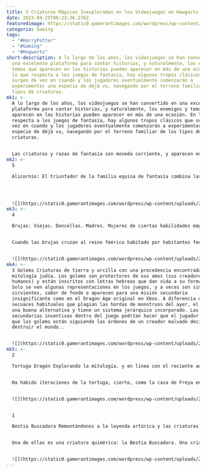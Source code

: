 ```yaml
---
title: 5 Criaturas Mágicas Inexploradas en los Videojuegos en Howgarts Legacy
date: 2023-04-25T06:23:36.276Z
featuredimage: https://static0.gamerantimages.com/wordpress/wp-content/uploads/2023/03/collage-maker-31-mar-2023-02-59-pm-9995.jpg?q=50&fit=contain&w=1140&h=&dpr=1.5
categoria: Gaming
tags:
  - "#HarryPotter"
  - "#Gaming"
  - "#Hogwarts"
short-description: A lo largo de los años, los videojuegos se han convertido en
  una excelente plataforma para contar historias, y naturalmente, los enemigos y
  temas que aparecen en las historias pueden aparecer en más de una ocasión. En
  lo que respecta a los juegos de fantasía, hay algunos tropos clásicos que
  surgen de vez en cuando y los jugadores eventualmente comenzarán a
  experimentar una especie de déjà vu, navegando por el terreno familiar de los
  tipos de criaturas.
mk1: >-
  A lo largo de los años, los videojuegos se han convertido en una excelente
  plataforma para contar historias, y naturalmente, los enemigos y temas que
  aparecen en las historias pueden aparecer en más de una ocasión. En lo que
  respecta a los juegos de fantasía, hay algunos tropos clásicos que surgen de
  vez en cuando y los jugadores eventualmente comenzarán a experimentar una
  especie de déjà vu, navegando por el terreno familiar de los tipos de
  criaturas.


  Las criaturas y razas de fantasía son moneda corriente, y aparecen en muchas franquicias populares de libros como El Señor de los Anillos, programas de televisión como Stranger Things, y por supuesto, Dungeons & Dragons que han inspirado a muchos creadores desde sus primeras iteraciones en la década de 1970. Hay convenciones que rodean a los protagonistas como los Héroes de la Luz destinados de Final Fantasy, hasta los tipos de enemigos como los zombies en Left 4 Dead y los dragones en Skyrim. Algunos juegos tienen nuevas versiones de criaturas como The Last of Us y The Witcher, sin embargo, hay muchas especies de criaturas y folklore que están inexplorados, y tal vez, solo tal vez, están esperando convertirse en iconos por derecho propio.
mk2: >-
  5

  Alicornio: El triunfador de la familia equina de fantasía combina las características que hacen interesantes a sus primos, el Pegaso y el Unicornio, en un paquete espléndido. Un caballo blanco con un cuerno con propiedades medicinales y curativas y la capacidad de volar del Pegaso es desconcertante por qué la mitología de tal criatura no ha sido explorada. Su trasfondo es muy controvertido, ya que algunas fuentes, como los textos antiguos de la Asiria aqueménida, debaten si estas bestias de pezuña representan el bien o el mal. Con el reciente lanzamiento de Hogwarts Legacy y la cría de bestias en el juego que proporciona formas más interesantes de interactuar con bestias fantásticas (incluidos los unicornios), podría ser interesante ver más mitología sobre el Alicornio.




  ![](https://static0.gamerantimages.com/wordpress/wp-content/uploads/2023/03/collage-maker-24-mar-2023-06-24-pm-1320.jpg?q=50&fit=crop&w=1500&dpr=1.5)
mk3: >-
  4

  Brujas: Viejas. Doncellas. Madres. Mujeres de ciertas habilidades mágicas aparecen a lo largo de los juegos y son enemigos comunes y puntos de trama para que el jugador interactúe; ya sea para matarlos o hacer tratos con ellos.


  Cuando las brujas cruzan al reino feérico habitado por habitantes feéricos como elfos, duendes y hadas (por nombrar algunos famosos), las brujas a veces son olvidadas en la misma respiración. Una idea proliferada en la comunidad de Dungeons & Dragons. La idea de una bruja malvada haciendo oscuros acuerdos siempre tiene potencial para los puntos de trama narrativos y podría incluso tener un papel importante en un sistema kármico de fantasía a la manera de Mass Effect o Infamous Second Son.


  ![](https://static0.gamerantimages.com/wordpress/wp-content/uploads/2023/03/collage-maker-24-mar-2023-06-29-pm-601.jpg?q=50&fit=crop&w=1500&dpr=1.5)
mk4: >-
  3 Golems Criaturas de tierra y arcilla con una procedencia encontrada en la
  mitología judía. Los golems son protectores de sus amos (sus creadores
  humanos) y están inscritos con letras hebreas que dan vida a su forma inerte.
  Solo se ven algunas representaciones en los juegos, y a veces son simplemente
  sirvientes, sabor de fondo o aparecen para una misión secundaria
  insignificante como en el Dragon Age original en Xbox. A diferencia de los
  secuaces habituales que plagian las hordas de monstruos del ayer, el golem es
  una buena alternativa y tiene un sistema jerárquico incorporado. Las misiones
  secundarias inventivas dentro del juego podrían hacer que el jugador descubra
  que los golems están siguiendo las órdenes de un creador malvado decidido a
  destruir el mundo..


  ![](https://static0.gamerantimages.com/wordpress/wp-content/uploads/2023/03/collage-maker-24-mar-2023-06-32-pm-5902.jpg?q=50&fit=crop&w=1500&dpr=1.5)
mk5: >-
  2

  Tortuga Dragón Explorando la mitología, y en línea con el reciente aumento de los juegos chinos, hay mucho sobre la mitología oriental en la que los juegos occidentales no profundizan. Aparte del dragón, el fénix y el tigre blanco, hay una criatura más que está poco representada: la tortuga.


  Ha habido iteraciones de la tortuga, cierto, como la casa de Freya en God of War y la Tortuga León en Avatar: La Leyenda de Aang. Sin embargo, la Tortuga Dragón es una cosa específica. D&D ha presentado a la Tortuga León (o Lóngguī) como una criatura gigante con una concha del tamaño de una isla en su espalda; en la mitología china tradicional, esta criatura encarna el coraje, la determinación, la fertilidad y el poder, entre muchos otros aspectos. 


  ![](https://static0.gamerantimages.com/wordpress/wp-content/uploads/2023/03/collage-maker-24-mar-2023-06-34-pm-9309.jpg?q=50&fit=crop&w=1500&dpr=1.5)


  1

  Bestia Buscadora Remontándonos a la leyenda artúrica y las criaturas que el Rey combatió en sus muchos viajes peligrosos; dependiendo de la iteración del mito que se lea. Cuando Arthur Pendragon no está luchando contra Morgana La Fey o sucumbiendo al destino a manos de Mordred; estaba luchando contra muchas bestias.


  Una de ellas es una criatura quimérica: la Bestia Buscadora. Una criatura que podría renovar el interés en los enemigos de tipo quimera. A diferencia del Mantícora o la Quimera titular de Grecia, la Bestia Buscadora tenía la cabeza de una serpiente, el cuerpo de un leopardo, la espalda de un león y las patas de un ciervo. Una criatura digna de batallar con hechizos y espadas. Una de sus presentaciones icónicas más recientes fue en el conjunto Throne Of Eldraine en Magic: The Gathering, sin embargo, la criatura merece un papel principal (como una lucha contra jefes) propio.


  ![](https://static0.gamerantimages.com/wordpress/wp-content/uploads/2023/03/collage-maker-24-mar-2023-06-35-pm-9318.jpg?q=50&fit=crop&w=1500&dpr=1.5)
---
```

